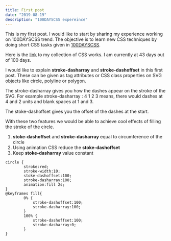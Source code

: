 ```yaml
---
title: First post
date: "2019-08-19"
description: "100DAYSCSS expereince"
---
```


This is my first post.
I would like to start by sharing my experience working on 100DAYSCSS trend. The objective is to learn new CSS techniques by doing short CSS tasks given in [100DAYSCSS](https://100dayscss.com/).

Here is the [link](https://codepen.io/collection/nrGrOw/) to my collection of CSS works. I am currently at 43 days out of 100 days. 

I would like to explain **stroke-dasharray** and **stroke-dashoffset** in this first post. These can be given as tag attributes or CSS class properties on  SVG objects like circle, polyline or polygon.

The stroke-dasharray gives you how the dashes appear on the stroke of the SVG. 
For example stroke-dasharray : 4 1 2 3 means, there would dashes at 4 and 2 units and  blank spaces at 1 and 3.

The stoke-dashoffset gives you the offset of the dashes at the start.

With these two features we would be able to achieve cool effects of filling the stroke of the circle. 
1. **stoke-dashoffset** and **stroke-dasharray** equal to circumference of the circle
2. Using animation CSS reduce the **stoke-dashoffset** 
3. Keep **stoke-dasharray** value constant
```
circle {
        stroke:red;
        stroke-width:10;
        stoke-dashoffset:100;
        stroke-dasharray:100;
        animation:fill 2s;
}
@keyframes fill{
        0% {
            stroke-dashoffset:100;
            stroke-dasharray:100;  
        }
        100% {
            stroke-dashoffset:100;
            stroke-dasharray:0;
        }
}
```